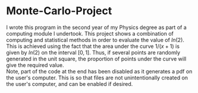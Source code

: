 # Monte-Carlo-Project
I wrote this program in the second year of my Physics degree as part of a computing module I undertook. This project shows a combination of computing and statistical methods in order to evaluate the value of $ln(2)$.
This is achieved using the fact that the area under the curve $1/(x+1)$ is given by $ln(2)$ on the interval $[0,1]$. Thus, if several points are randomly generated in the unit square, the proportion of points under the curve will give the required value.\
Note, part of the code at the end has been disabled as it generates a pdf on the user's computer. This is so that files are not unintentionally created on the user's computer, and can be enabled if desired.
